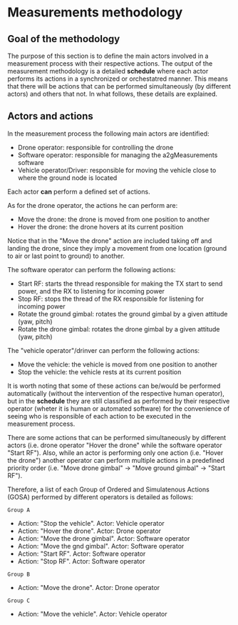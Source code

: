 # Measurements methodology

## Goal of the methodology

The purpose of this section is to define the main actors involved in a measurement process with their respective actions. The output of the measurement methodology is a detailed **schedule** where each actor performs its actions in a synchronized or orchestatred manner. This means that there will be actions that can be performed simultaneously (by different actors) and others that not. In what follows, these details are explained.

## Actors and actions

In the measurement process the following main actors are identified:

- Drone operator: responsible for controlling the drone
- Software operator: responsible for managing the a2gMeasurements software
- Vehicle operator/Driver: responsible for moving the vehicle close to where the ground node is located

Each actor **can** perform a defined set of actions.

As for the drone operator, the actions he can perform are:

- Move the drone: the drone is moved from one position to another
- Hover the drone: the drone hovers at its current position

Notice that in the "Move the drone" action are included taking off and landing the drone, since they imply a movement from one location (ground to air or last point to ground) to another.

The software operator can perform the following actions:

- Start RF: starts the thread responsible for making the TX start to send power, and the RX to listening for incoming power
- Stop RF: stops the thread of the RX responsible for listening for incoming power
- Rotate the ground gimbal: rotates the ground gimbal by a given attitude (yaw, pitch)
- Rotate the drone gimbal: rotates the drone gimbal by a given attitude (yaw, pitch)

The "vehicle operator"/drinver can perform the following actions:

- Move the vehicle: the vehicle is moved from one position to another
- Stop the vehicle: the vehicle rests at its current position

It is worth noting that some of these actions can be/would be performed automatically (without the intervention of the respective human operator), but in the **schedule** they are still classified as performed by their respective operator (wheter it is human or automated software) for the convenience of seeing who is responsible of each action to be executed in the measurement process.

There are some actions that can be performed simultaneously by different actors (i.e. drone operator "Hover the drone" while the software operator "Start RF"). Also, while an actor is performing only one action (i.e. "Hover the drone") another operator can perform multiple actions in a predefined priority order (i.e. "Move drone gimbal" -> "Move ground gimbal" -> "Start RF").

Therefore, a list of each Group of Ordered and Simulatenous Actions (GOSA) performed by different operators is detailed as follows:

`Group A`

- Action: "Stop the vehicle". Actor: Vehicle operator
- Action: "Hover the drone". Actor: Drone operator
- Action: "Move the drone gimbal". Actor: Software operator
- Action: "Move the gnd gimbal". Actor: Software operator
- Action: "Start RF". Actor: Software operator
- Action: "Stop RF". Actor: Software operator

`Group B`

- Action: "Move the drone". Actor: Drone operator

`Group C`

- Action: "Move the vehicle". Actor: Vehicle operator

